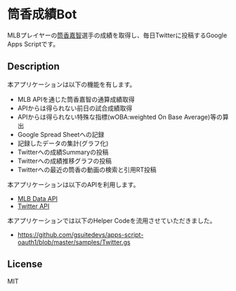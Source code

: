 筒香成績Bot
====

MLBプレイヤーの[筒香嘉智](https://www.mlb.com/player/yoshitomo-tsutsugo-660294)選手の成績を取得し、毎日Twitterに投稿するGoogle Apps Scriptです。

## Description

本アプリケーションは以下の機能を有します。
* MLB APIを通じた筒香嘉智の通算成績取得
* APIからは得られない前日の試合成績取得
* APIからは得られない特殊な指標(wOBA:weighted On Base Average)等の算出
* Google Spread Sheetへの記録
* 記録したデータの集計(グラフ化)
* Twitterへの成績Summaryの投稿
* Twitterへの成績推移グラフの投稿
* Twitterへの最近の筒香の動画の検索と引用RT投稿

本アプリケーションは以下のAPIを利用します。
* [MLB Data API](https://appac.github.io/mlb-data-api-docs/)
* [Twitter API](https://developer.twitter.com/ja/docs/ads/general/api-reference)

本アプリケーションでは以下のHelper Codeを流用させていただきました。
* https://github.com/gsuitedevs/apps-script-oauth1/blob/master/samples/Twitter.gs

## License
MIT
